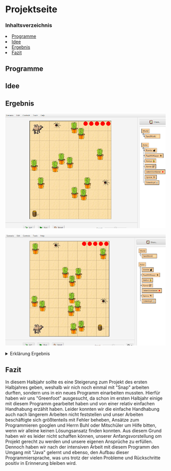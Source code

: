 # Projektseite

### Inhaltsverzeichnis
<li><a href="#kapitel1.1">Programme</a></h2></li>
<li><a href="#kapitel1.2">Idee</a></h2></li>
<li><a href="#kapitel1.3">Ergebnis</a></h2></li>
<li><a href="#kapitel1.4">Fazit</a></h2></li>
  
<h2 id="kapitel1.1">Programme</h2>

<h2 id="kapitel1.2">Idee</h2>

<h2 id="kapitel1.3">Ergebnis</h2>

![Level 1](Bilder/Endergebnis_Level_1.png "Level 1")

![Level 2](Bilder/Endergebnis_Level_2.png "Level 2")

<details id="Link"><summary>Erklärung Ergebnis</summary>

</details>

<h2 id="kapitel1.4">Fazit</h2>
In diesem Halbjahr sollte es eine Steigerung zum Projekt des ersten Halbjahres geben, weshalb wir nich noch einmal mit "Snap" arbeiten durften, sondern uns in ein neues Programm einarbeiten mussten. Hierfür haben wir uns "Greenfoot" ausgesucht, da schon im ersten Halbjahr einige mit diesem Programm gearbeitet haben und von einer relativ einfachen Handhabung erzählt haben. Leider konnten wir die einfache Handhabung auch nach längerem Arbeiten nicht feststellen und unser Arbeiten beschäftigte sich größtenteils mit Fehler beheben, Ansätze zum Programmieren googlen und Herrn Buhl oder Mitschüler um Hilfe bitten, wenn wir alleine keinen Lösungsansatz finden konnten. Aus diesem Grund haben wir es leider nicht schaffen können, unserer Anfangsvorstellung om Projekt gerecht zu werden und unsere eigenen Ansprüche zu erfüllen. Dennoch haben wir nach der intensiven Arbeit mit diesem Programm den Umgang mit "Java" gelernt und ebenso, den Aufbau dieser Programmiersprache, was uns trotz der vielen Probleme und Rückschritte positiv in Erinnerung bleiben wird.
